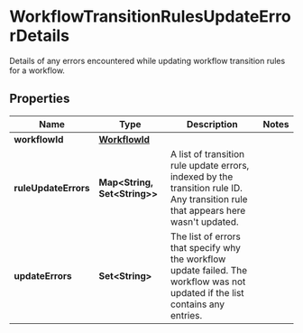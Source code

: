 

# WorkflowTransitionRulesUpdateErrorDetails

Details of any errors encountered while updating workflow transition rules for a workflow.

## Properties

| Name | Type | Description | Notes |
|------------ | ------------- | ------------- | -------------|
|**workflowId** | [**WorkflowId**](WorkflowId.md) |  |  |
|**ruleUpdateErrors** | **Map&lt;String, Set&lt;String&gt;&gt;** | A list of transition rule update errors, indexed by the transition rule ID. Any transition rule that appears here wasn&#39;t updated. |  |
|**updateErrors** | **Set&lt;String&gt;** | The list of errors that specify why the workflow update failed. The workflow was not updated if the list contains any entries. |  |



